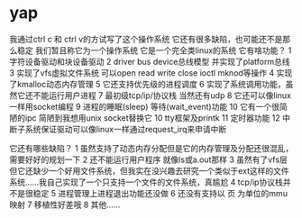 # yap

我通过ctrl c 和 ctrl v的方试写了这个操作系统
它还有很多缺陷，也可能还不是那么稳定
我们暂且称它为一个操作系统
它是一个完全类linux的系统
它有啥功能？
1  字符设备驱动和块设备驱动
2  driver bus device总线模型 并实现了platform总线
3  实现了vfs虚拟文件系统 可以open read write close ioctl mknod等操作
4  实现了kmalloc动态内存管理
5  它还支持优先级的进程调度
6  实现了系统调用功能，虽然它还不能运行用户进程
7  最初级tcp/ip/协议栈 当然还有udp
8  它还可以像linux一样用socket编程
9  进程的睡眠(sleep) 等待(wait_event)功能
10 它有一个很简陋的ipc 简陋到我想用unix socket替换它
10 tty框架及printk
11 定时器功能
12 中断子系统保证驱动可以像linux一样通过request_irq来申请中断

它还有哪些缺陷？
1 虽然支持了动态内存分配但是它的内存管理及分配还很混乱，需要好好的规划一下
2 还不能运行用户程序 就像ls或a.out那样
3 虽然有了vfs层但它还缺少一个好用文件系统，但我实在没兴趣去研究一个类似于ext这样的文件系统……我自己实现了一个只支持一个文件的文件系统，真尴尬
4 tcp/ip协议栈并不是很稳定
5 进程管理上进程退出功能还没做
6 还没有支持以 页 为单位的mmu映射
7 移植性好差哦
8 其他……



